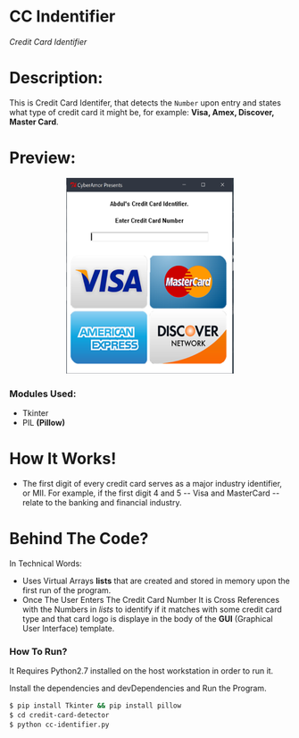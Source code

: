 # CC Indentifier
###### Credit Card Identifier

# Description:

This is Credit Card Identifer, that detects the `Number` upon entry and states what type of credit card it might be, for example: **Visa, Amex, Discover, Master Card**.

# Preview:
<p align="center">
<img src="https://github.com/abdu1aziz/credit-card-detector/blob/master/icons/pic01.PNG?raw=true" height=350 width=300>
</p>

### Modules Used:
  - Tkinter
  - PIL **(Pillow)**

# How It Works!

  - The first digit of every credit card serves as a major industry identifier, or MII. For example, if the first digit 4 and 5 -- Visa and MasterCard -- relate to the banking and financial industry.

# Behind The Code?
In Technical Words:
  - Uses Virtual Arrays **lists** that are created and stored in memory upon the first run of the program.
  - Once The User Enters The Credit Card Number It is Cross References with the Numbers in *lists* to identify if it matches with some credit card type and that card logo is displaye in the body of the **GUI** (Graphical User Interface) template.

### How To Run?

It Requires Python2.7 installed on the host workstation in order to run it.

Install the dependencies and devDependencies and Run the Program.

```sh
$ pip install Tkinter && pip install pillow
$ cd credit-card-detector
$ python cc-identifier.py
```

